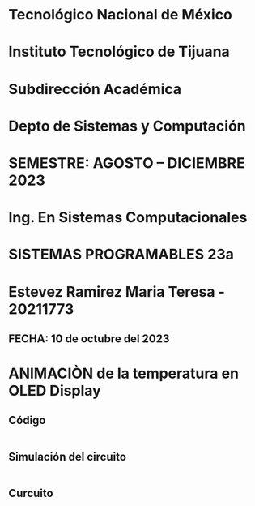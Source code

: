 ![]()
# **Tecnológico Nacional de México**
# **Instituto Tecnológico de Tijuana**
# **Subdirección Académica**
# **Depto de Sistemas y Computación**
# **SEMESTRE: AGOSTO – DICIEMBRE 2023**
# **Ing. En Sistemas Computacionales**
# **SISTEMAS PROGRAMABLES 23a**
# **Estevez Ramirez Maria Teresa - 20211773**
## FECHA: 10 de octubre del 2023

# **ANIMACIÒN de la temperatura en OLED Display**
## Código 
```python

```
## Simulación del circuito
![]()
## Curcuito
![]()
